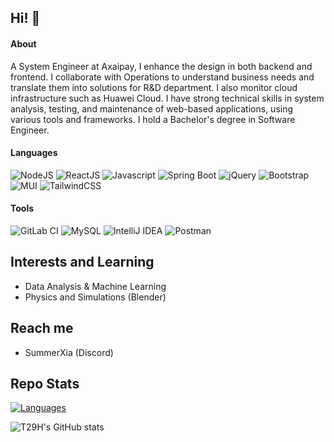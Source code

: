 ## Hi! 👋

#### About

A System Engineer at Axaipay, I enhance the design in both backend and frontend. I collaborate with Operations to understand business needs and translate them into solutions for R&D department. I also monitor cloud infrastructure such as Huawei Cloud.
I have strong technical skills in system analysis, testing, and maintenance of web-based applications, using various tools and frameworks.
I hold a Bachelor's degree in Software Engineer. 

#### Languages
![NodeJS](https://img.shields.io/badge/node.js-6DA55F?style=for-the-badge&logo=node.js&logoColor=white)
![ReactJS](https://img.shields.io/badge/-ReactJs-61DAFB?style=for-the-badge&logo=react&logoColor=3c3c3c)
![Javascript](https://img.shields.io/badge/-JavaScript-F7DF1E?style=for-the-badge&logo=javascript&logoColor=3c3c3c)
![Spring Boot](https://img.shields.io/badge/SpringBoot-6DB33F?style=for-the-badge&logo=Spring&logoColor=white)
![jQuery](https://img.shields.io/badge/jquery-%230769AD.svg?style=for-the-badge&logo=jquery&logoColor=white)
![Bootstrap](https://img.shields.io/badge/-Bootstrap-purple?style=for-the-badge&logo=bootstrap&logoColor=white)
![MUI](https://img.shields.io/badge/MUI-%230081CB.svg?style=for-the-badge&logo=mui&logoColor=white)
![TailwindCSS](https://img.shields.io/badge/tailwindcss-%2338B2AC.svg?style=for-the-badge&logo=tailwind-css&logoColor=white)

#### Tools
![GitLab CI](https://img.shields.io/badge/gitlab%20ci-%23181717.svg?style=for-the-badge&logo=gitlab&logoColor=white)
![MySQL](https://img.shields.io/badge/mysql-4479A1.svg?style=for-the-badge&logo=mysql&logoColor=white)
![IntelliJ IDEA](https://img.shields.io/badge/IntelliJIDEA-000000.svg?style=for-the-badge&logo=intellij-idea&logoColor=white)
![Postman](https://img.shields.io/badge/Postman-FF6C37?style=for-the-badge&logo=postman&logoColor=white)

## Interests and Learning

- Data Analysis & Machine Learning
- Physics and Simulations (Blender)

## Reach me

- SummerXia (Discord)

## Repo Stats

[![Languages](https://github-readme-stats.vercel.app/api/top-langs/?username=t29h&layout=compact&theme=dark&custom_title=Languages%20in%20my%20repo)](https://github.com/anuraghazra/github-readme-stats)

![T29H's GitHub stats](https://github-readme-stats.vercel.app/api?username=t29h&show_icons=true&theme=dark&include_all_commits=true&count_private=true&hide=issues)


<!--
**T29H/T29H** is a ✨ _special_ ✨ repository because its `README.md` (this file) appears on your GitHub profile.

Here are some ideas to get you started:

- 🔭 I’m currently working on ...
- 🌱 I’m currently learning ...
- 👯 I’m looking to collaborate on ...
- 🤔 I’m looking for help with ...
- 💬 Ask me about ...
- 📫 How to reach me: ...
- 😄 Pronouns: ...
- ⚡ Fun fact: ...
-->
